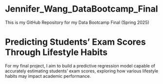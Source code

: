 # Jennifer_Wang_DataBootcamp_Final
This is my GitHub Repository for my Data Bootcamp Final (Spring 2025)
# Predicting Students’ Exam Scores Through Lifestyle Habits
For my final project, I aim to build a predictive regression model capable of accurately estimating students’ exam scores, exploring how various lifestyle habits may impact academic performance. 
